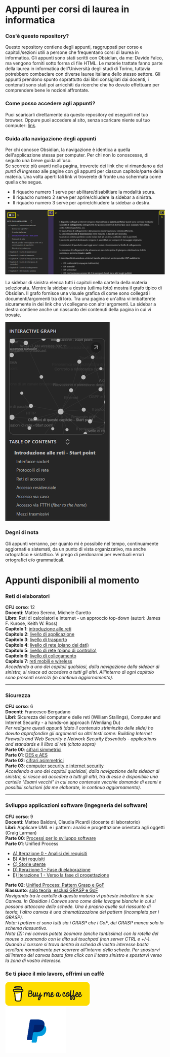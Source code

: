 # Appunti per corsi di laurea in informatica

### Cos'è questo repository?
Questo repository contiene degli appunti, raggruppati per corso e capitoli/sezioni utili a persone che frequentano corsi di laurea in informatica. Gli appunti sono stati scritti con Obsidian, da me: Davide Falco, ma vengono forniti sotto forma di file HTML.
Le materie trattate fanno parte della laurea in informatica dell'Università degli studi di Torino, tuttavia potrebbero combaciare con diverse lauree italiane dello stesso settore. Gli appunti prendono spunto soprattutto dai libri consigliati dai docenti, i contenuti sono stati poi arricchiti da ricerche che ho dovuto effettuare per comprendere bene le nozioni affrontate.
### Come posso accedere agli appunti?
Puoi scaricarli direttamente da questo repository ed eseguirli nel tuo browser.
Oppure puoi accedere al sito, senza scaricare niente sul tuo computer: [link](https://davidefalco.github.io/appunti-informatica/).
### Guida alla navigazione degli appunti
Per chi conosce Obsidian, la navigazione è identica a quella dell'applicazione stessa per computer.
Per chi non lo conoscesse, di seguito una breve guida all'uso. <br>
Se scorrete più avanti nella pagina, troverete dei link che vi rimandano a dei _punti di ingresso_ alle pagine con gli appunti per ciascun capitolo/parte della materia.
Una volta aperti tali link vi troverete di fronte una schermata come quella che segue. <br>

- Il riquadro numero 1 serve per abilitare/disabiltiare la modalità scura.
- Il riquadro numero 2 serve per aprire/chiudere la sidebar a sinistra.
- Il riquadro numero 3 serve per aprire/chiudere la sidebar a destra.

![schermata principale](./images/tut_1.png)

La sidebar di sinistra elenca tutti i capitoli nella cartella della materia selezionata. 
Mentre la sidebar a destra (utlima foto) mostra il grafo tipico di Obsidian. 
Il grafo fornisce una visuale grafica di come sono collegati i documenti/argomenti tra di loro.
Tra una pagina e un'altra vi imbatterete sicuramente in dei link che vi collegano con altri argomenti.
La sidebar a destra contiene anche un riassunto dei contenuti della pagina in cui vi trovate.

![sidebar di destra](./images/tut_2.png)

### Degni di nota
Gli appunti verranno, per quanto mi è possibile nel tempo, continuamente aggiornati e sistemati, da un punto di vista organizzativo, ma anche ortografico e sintattico. Vi prego di perdonarmi per eventuali errori ortografici e/o grammaticali.
# Appunti disponibili al momento</h1>
### Reti di elaboratori
**CFU corso**: 12<br>
**Docenti**: Matteo Sereno, Michele Garetto<br>
**Libro**: Reti di calcolatori e internet - un approccio top-down (autori: James F. Kurose, Keith W. Ross)<br>
**Capitolo 1**: [introduzione alle reti](https://davidefalco.github.io/appunti-informatica/reti-di-elaboratori/capitolo-1-introduzione-alle-reti/introduzione-alle-reti-start-point.html)<br>
**Capitolo 2**: [livello di applicazione](https://davidefalco.github.io/appunti-informatica/reti-di-elaboratori/capitolo-2-livello-di-applicazione/architetture-delle-applicazioni-di-rete-start-point.html)<br>
**Capitolo 3**: [livello di trasporto](https://davidefalco.github.io/appunti-informatica/reti-di-elaboratori/capitolo-3-livello-di-trasporto/livello-di-trasporto-start-point.html)<br>
**Capitolo 4**: [livello di rete (piano dei dati)](https://davidefalco.github.io/appunti-informatica/reti-di-elaboratori/capitolo-4-livello-di-rete-(piano-dei-dati)/livello-di-rete-start-point.html)<br>
**Capitolo 5**: [livello di rete (piano di controllo)](https://davidefalco.github.io/appunti-informatica/reti-di-elaboratori/capitolo-5-livello-di-rete-(piano-di-controllo)/introduzione-start-point.html)<br>
**Capitolo 6**: [livello di collegamento](https://davidefalco.github.io/appunti-informatica/reti-di-elaboratori/capitolo-6-livello-di-collegamento/obiettivi-di-questo-capitolo-start-point.html)<br>
**Capitolo 7**: [reti mobili e wireless](https://davidefalco.github.io/appunti-informatica/reti-di-elaboratori/capitolo-7-reti-mobili-e-wireless/introduzione-start-point.html) <br>
_Accedendo a uno dei capitoli qualsiasi, dalla navigazione della sidebar di sinistra, si riesce ad accedere a tutti gli altri. All'interno di ogni capitolo sono presenti esercizi (in continuo aggiornamento)._

<hr>

### Sicurezza
**CFU corso**: 6<br>
**Docenti**: Francesco Bergadano<br>
**Libri**: Sicurezza dei computer e delle reti (William Stallings), Computer and Internet Security - a hands-on approach (Wenliang Du)<br>
_Per redigere questi appunti (dato il contenuto striminzito delle slide) ho dovuto approfondire gli argomenti su altri testi come: Building Internet Firewalls and Web Security e Network Security Essentials - applications and standards e il libro di reti (citato sopra)_ <br>
**Parte 00**: [cifrari simmetrici](https://davidefalco.github.io/appunti-informatica/sicurezza/00-cifrari-simmetrici/cifrario-start-point.html)<br>
**Parte 01**: [DES e AES](https://davidefalco.github.io/appunti-informatica/sicurezza/01-des-e-aes/cifrari-a-flusso-e-cifrari-a-blocchi-start-point.html)<br>
**Parte 02**: [cifrari asimmetrici](https://davidefalco.github.io/appunti-informatica/sicurezza/02-cifrari-asimmetrici/introduzione-start-point.html)<br>
**Parte 03**: [computer security e internet security](https://davidefalco.github.io/appunti-informatica/sicurezza/03-network-security-e-software-security/sicurezza-delle-reti-e-dei-software-start-point.html)<br>
_Accedendo a uno dei capitoli qualsiasi, dalla navigazione della sidebar di sinistra, si riesce ad accedere a tutti gli altri, tra di esse è disponibile una cartelle "Esami vecchi" in cui sono contenute vecchie domande di esami e possibili soluzioni (da me elaborate, in continuo aggiornamento)._

<hr>

### Sviluppo applicazioni software (ingegneria del software)
**CFU corso**: 9<br>
**Docenti**: Matteo Baldoni, Claudia Picardi (docente di laboratorio)<br>
**Libri**: Applicare UML e i pattern: analisi e progettazione orientata agli oggetti (Craig Larman)<br>
**Parte 00**: [Processi per lo sviluppo software](https://davidefalco.github.io/appunti-informatica/sviluppo-applicazioni-software/00-processi-per-lo-sviluppo-software/processo-software-start-point.html)<br>
**Parte 01**: Unified Process<br>
- [A) Iterazione 0 - Analisi dei requisiti](https://davidefalco.github.io/appunti-informatica/sviluppo-applicazioni-software/01-unified-process/a-iterazione-0-analisi-dei-requisiti/unified-process-(up)-start-point.html)
- [B) Altri requisiti](https://davidefalco.github.io/appunti-informatica/sviluppo-applicazioni-software/01-unified-process/b-altri-requisiti/altri-requisti-start-point.html)
- [C) Storie utente](https://davidefalco.github.io/appunti-informatica/sviluppo-applicazioni-software/01-unified-process/c-storie-utente/introduzione-start-point.html)
- [D) Iterazione 1 - Fase di elaborazione](https://davidefalco.github.io/appunti-informatica/sviluppo-applicazioni-software/01-unified-process/d-iterazione-1/requisiti-per-l'iterazione-1-start-point.html)
- [E) Iterazione 1 - Verso la fase di progettazione](https://davidefalco.github.io/appunti-informatica/sviluppo-applicazioni-software/01-unified-process/e-iterazione-1-verso-la-progettazione/architettura-logica-e-gli-strati-start-point.html)

**Parte 02**: [Unified Process: Pattern Grasp e GoF](https://davidefalco.github.io/appunti-informatica/sviluppo-applicazioni-software/02-pattern-grasp-e-gof/introduzione-start-point.html)<br>
**Riassunto**: [solo teoria, esclusi GRASP e GoF](https://davidefalco.github.io/appunti-informatica/sviluppo-applicazioni-software/da-sapere-per-esame.html) <br>
_Navigando tra le cartelle di questa materia vi potreste imbattere in due Canvas. In Obsidian i Canvas sono come delle lavagne bianche in cui si possono attaccare delle schede. Una è proprio quelle sul riassunto di teoria, l'altro canvas è una chematizzazione dei pattern (incompleta per i GRASP). <br>Nota: i pattern ci sono tutti sia i GRASP che i GoF, dei GRASP manca solo lo schema riassuntivo. <br>Nota (2): nei canvas potete zoomare (anche tantissimo) con la rotella del mouse o zoomando con le dita sul touchpad (non server CTRL e +/-). Quando il cursore si trova dentro la scheda di vostro interesse basta scrollare normalmente per scorrere all'interno della scheda. Per spostarvi all'interno del canvas basta fare click con il tasto sinistro e spostarvi verso la zona di vostro interesse._

### Se ti piace il mio lavoro, offrimi un caffè
<a href="https://www.buymeacoffee.com/hawk033"><img src="/images/bmc-button.png" height=75 width=267></a><br>
<a href="https://www.paypal.com/donate/?hosted_button_id=Q9JYH7ECEK8FJ"><img src="images/pp.png" height=144.5 width=192.5></a>
